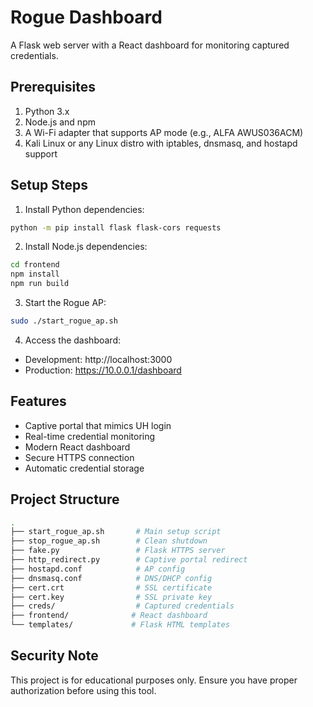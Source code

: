 # Rogue Dashboard

A Flask web server with a React dashboard for monitoring captured credentials.

## Prerequisites

1. Python 3.x
2. Node.js and npm
3. A Wi-Fi adapter that supports AP mode (e.g., ALFA AWUS036ACM)
4. Kali Linux or any Linux distro with iptables, dnsmasq, and hostapd support

## Setup Steps

1. Install Python dependencies:
```bash
python -m pip install flask flask-cors requests
```

2. Install Node.js dependencies:
```bash
cd frontend
npm install
npm run build
```

3. Start the Rogue AP:
```bash
sudo ./start_rogue_ap.sh
```

4. Access the dashboard:
- Development: http://localhost:3000
- Production: https://10.0.0.1/dashboard

## Features

- Captive portal that mimics UH login
- Real-time credential monitoring
- Modern React dashboard
- Secure HTTPS connection
- Automatic credential storage

## Project Structure

```bash
.
├── start_rogue_ap.sh       # Main setup script
├── stop_rogue_ap.sh        # Clean shutdown
├── fake.py                 # Flask HTTPS server
├── http_redirect.py        # Captive portal redirect
├── hostapd.conf            # AP config
├── dnsmasq.conf            # DNS/DHCP config
├── cert.crt                # SSL certificate
├── cert.key                # SSL private key
├── creds/                  # Captured credentials
├── frontend/              # React dashboard
└── templates/             # Flask HTML templates

```

## Security Note

This project is for educational purposes only. Ensure you have proper authorization before using this tool.
